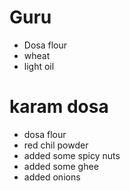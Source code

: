 # Guru

* Dosa flour
* wheat 
* light oil

# karam dosa

* dosa flour
* red chil powder
* added some spicy nuts 
* added some ghee
* added onions